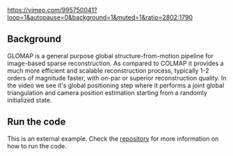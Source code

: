 <!--[metadata]
title = "GLOMAP"
tags = ["3D", "Point cloud", "GLOMAP"]
source = "https://github.com/rerun-io/glomap"
thumbnail = "https://static.rerun.io/glomap-thumbnail/d0052fe6083b1e1d5698792ed0efec4d9cfd2f75/480w.png"
thumbnail_dimensions = [480, 342]
-->

https://vimeo.com/995750041?loop=1&autopause=0&background=1&muted=1&ratio=2802:1790

## Background

GLOMAP is a general purpose global structure-from-motion pipeline for image-based sparse reconstruction. As compared to COLMAP it provides a much more efficient and scalable reconstruction process, typically 1-2 orders of magnitude faster, with on-par or superior reconstruction quality. In the video we see it's global positioning step where it performs a joint global triangulation and camera position estimation starting from a randomly initialized state.

## Run the code

This is an external example. Check the [repository](https://github.com/rerun-io/glomap) for more information on how to run the code.
